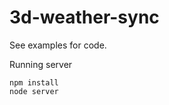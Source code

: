 3d-weather-sync
===============

See examples for code.

Running server

```
npm install
node server
```
